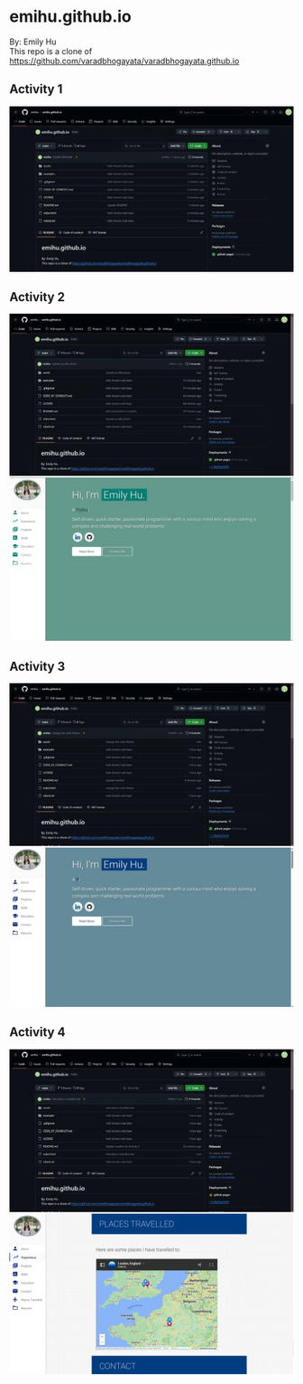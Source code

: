 # emihu.github.io

By: Emily Hu  
This repo is a clone of
https://github.com/varadbhogayata/varadbhogayata.github.io

## Activity 1

![screenshot](assets/img/readme-screenshot.png)

## Activity 2

![screenshot](assets/img/readme-screenshot2.png)
![screenshot](assets/img/readme-screenshot3.png)

## Activity 3

![screenshot](assets/img/readme-screenshot4.png)
![screenshot](assets/img/readme-screenshot5.png)

## Activity 4

![screenshot](assets/img/readme-screenshot6.png)
![screenshot](assets/img/readme-screenshot7.png)
